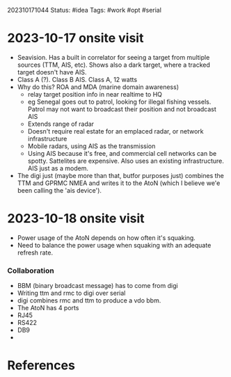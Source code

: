 202310171044
Status: #idea
Tags: #work #opt #serial 

# 2023-10-17 onsite visit
- Seavision. Has a built in correlator for seeing a target from multiple sources (TTM, AIS, etc). Shows also a dark target, where a tracked target doesn't have AIS.
- Class A (?). Class B AIS. Class A, 12 watts
- Why do this? ROA and MDA (marine domain awareness)
	- relay target position info in near realtime to HQ
	- eg Senegal goes out to patrol, looking for illegal fishing vessels. Patrol may not want to broadcast their position and not broadcast AIS
	- Extends range of radar
	- Doesn't require real estate for an emplaced radar, or network infrastructure
	- Mobile radars, using AIS as the transmission
	- Using AIS because it's free, and commercial cell networks can be spotty. Sattelites are expensive. Also uses an existing infrastructure. AIS just as a modem.
- The digi just (maybe more than that, butfor purposes just) combines the TTM and GPRMC NMEA and writes it to the AtoN (which I believe we'e been calling the 'ais device').
# 2023-10-18 onsite visit
- Power usage of the AtoN depends on how often it's squaking.
- Need to balance the power usage when squaking with an adequate refresh rate.
### Collaboration
- BBM (binary broadcast message) has to come from digi
- Writing ttm and rmc to digi over serial
- digi combines rmc and ttm to produce a vdo bbm.
- The AtoN has 4 ports
- RJ45
- RS422
- DB9
- 


# References

